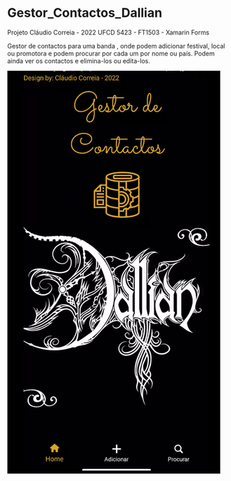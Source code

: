# Gestor_Contactos_Dallian

Projeto Cláudio Correia - 2022
UFCD 5423 - FT1503 - Xamarin Forms

Gestor de contactos para uma banda , onde podem adicionar festival, 
local ou promotora e podem procurar por cada um por nome ou país.
Podem ainda ver os contactos e elimina-los ou edita-los.

![](Gestor_Contactos_Dallian/app1.png)
